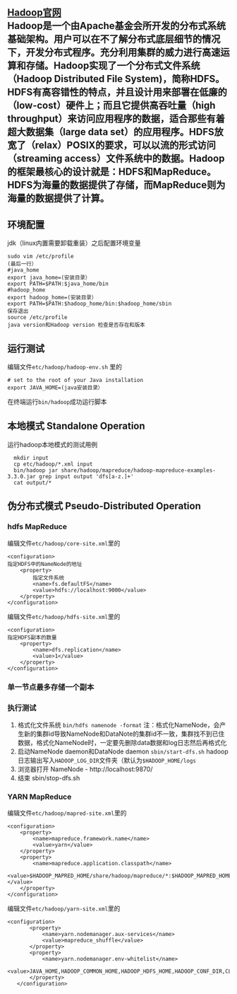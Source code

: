 [Hadoop官网](http://hadoop.apache.org/)  
Hadoop是一个由Apache基金会所开发的分布式系统基础架构。用户可以在不了解分布式底层细节的情况下，开发分布式程序。充分利用集群的威力进行高速运算和存储。Hadoop实现了一个分布式文件系统（Hadoop Distributed File System)，简称HDFS。HDFS有高容错性的特点，并且设计用来部署在低廉的（low-cost）硬件上；而且它提供高吞吐量（high throughput）来访问应用程序的数据，适合那些有着超大数据集（large data set）的应用程序。HDFS放宽了（relax）POSIX的要求，可以以流的形式访问（streaming access）文件系统中的数据。Hadoop的框架最核心的设计就是：HDFS和MapReduce。HDFS为海量的数据提供了存储，而MapReduce则为海量的数据提供了计算。
---
## 环境配置 ##
jdk（linux内置需要卸载重装）之后配置环境变量
```
sudo vim /etc/profile
(最后一行）
#java_home
export java_home=(安装目录）
export PATH=$PATH:$java_home/bin
#hadoop_home
export hadoop_home=(安装目录）
export PATH=$PATH:$hadoop_home/bin:$hadoop_home/sbin
保存退出
source /etc/profile
java version和Hadoop version 检查是否存在和版本
```
## 运行测试 ##
编辑文件` etc/hadoop/hadoop-env.sh ` 里的
```
# set to the root of your Java installation
export JAVA_HOME=(java安装目录）
```
在终端运行` bin/hadoop `成功运行脚本
## 本地模式 Standalone Operation ##
运行hadoop本地模式的测试用例
```
  mkdir input
  cp etc/hadoop/*.xml input
  bin/hadoop jar share/hadoop/mapreduce/hadoop-mapreduce-examples-3.3.0.jar grep input output 'dfs[a-z.]+'
  cat output/*
```
## 伪分布式模式 Pseudo-Distributed Operation ##
### hdfs MapReduce ###
编辑文件` etc/hadoop/core-site.xml `里的
```
<configuration>
指定HDFS中的NameNode的地址
    <property>
        指定文件系统
        <name>fs.defaultFS</name>
        <value>hdfs://localhost:9000</value>
    </property>
</configuration>
```
编辑文件` etc/hadoop/hdfs-site.xml `里的
```
<configuration>
指定HDFS副本的数量
    <property>
        <name>dfs.replication</name>
        <value>1</value>
    </property>
</configuration>
```
### 单一节点最多存储一个副本 ###
### 执行测试 ###
1. 格式化文件系统
` bin/hdfs namenode -format `
注：格式化NameNode，会产生新的集群id导致NameNode和DataNote的集群id不一致，集群找不到已住数据，格式化NameNode时，一定要先删除data数据和log日志然后再格式化
2. 启动NameNode daemon和DataNode daemon
` sbin/start-dfs.sh `
hadoop日志输出写入`HADOOP_LOG_DIR`文件夹（默认为` $HADOOP_HOME/logs `
3. 浏览器打开
NameNode - http://localhost:9870/
4. 结束
sbin/stop-dfs.sh
### YARN MapReduce ###
编辑文件` etc/hadoop/mapred-site.xml `里的
```
<configuration>
    <property>
        <name>mapreduce.framework.name</name>
        <value>yarn</value>
    </property>
    <property>
        <name>mapreduce.application.classpath</name>
        <value>$HADOOP_MAPRED_HOME/share/hadoop/mapreduce/*:$HADOOP_MAPRED_HOME/share/hadoop/mapreduce/lib/*</value>
    </property>
</configuration>
```
编辑文件` etc/hadoop/yarn-site.xml `里的
```
<configuration>
       <property>
           <name>yarn.nodemanager.aux-services</name>
           <value>mapreduce_shuffle</value>
       </property>
       <property>
           <name>yarn.nodemanager.env-whitelist</name>
           <value>JAVA_HOME,HADOOP_COMMON_HOME,HADOOP_HDFS_HOME,HADOOP_CONF_DIR,CLASSPATH_PREPEND_DISTCACHE,HADOOP_YARN_HOME,HADOOP_MAPRED_HOME</value>
       </property>
   </configuration>
```